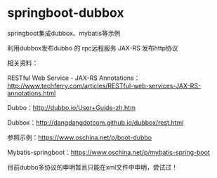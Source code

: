 # springboot-dubbox
springboot集成dubbox、mybatis等示例

利用dubbox发布dubbo 的 rpc远程服务
JAX-RS 发布http协议

相关资料：

RESTful Web Service - JAX-RS Annotations：http://www.techferry.com/articles/RESTful-web-services-JAX-RS-annotations.html

Dubbo：http://dubbo.io/User+Guide-zh.htm

Dubbox：http://dangdangdotcom.github.io/dubbox/rest.html

参照示例：https://www.oschina.net/p/boot-dubbo

Mybatis-springboot：https://www.oschina.net/p/mybatis-spring-boot

目前dubbo多协议的申明暂且只能在xml文件中申明，尝试过！
